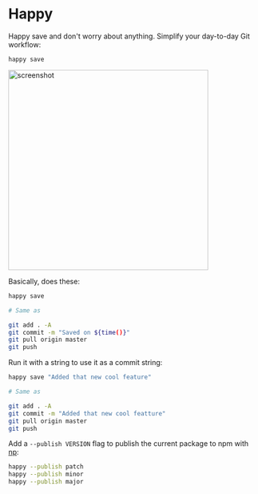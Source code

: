 # Happy

Happy save and don't worry about anything. Simplify your day-to-day Git workflow:

```
happy save
```

<img width="400px" src="https://raw.githubusercontent.com/franciscop/happy/master/img/happy.png" alt="screenshot" />

Basically, does these:

```bash
happy save

# Same as

git add . -A
git commit -m "Saved on ${time()}"
git pull origin master
git push
```

Run it with a string to use it as a commit string:

```bash
happy save "Added that new cool feature"

# Same as

git add . -A
git commit -m "Added that new cool featture"
git pull origin master
git push
```

Add a `--publish VERSION` flag to publish the current package to npm with [np](https://github.com/sindresorhus/np#readme):

```bash
happy --publish patch
happy --publish minor
happy --publish major
```
